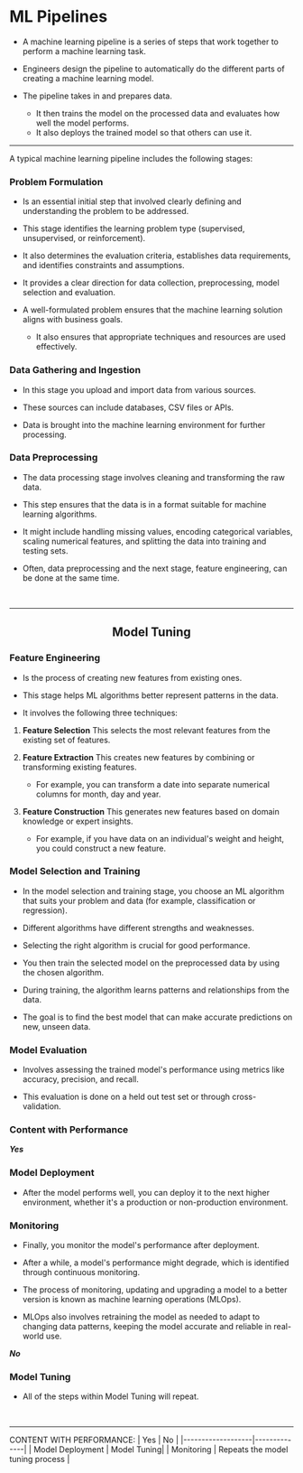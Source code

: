 # ML Pipelines
- A machine learning pipeline is a series of steps that work together to perform a machine 
learning task.

- Engineers design the pipeline to automatically do the different parts of creating a machine 
learning model.

- The pipeline takes in and prepares data.
    - It then trains the model on the processed data and evaluates how well the model
    performs.
    - It also deploys the trained model so that others can use it.

****
A typical machine learning pipeline includes the following stages:

### Problem Formulation
- Is an essential initial step that involved clearly defining and understanding the problem to be
addressed.

- This stage identifies the learning problem type (supervised, unsupervised, or reinforcement).

- It also determines the evaluation criteria, establishes data requirements, and identifies
constraints and assumptions.

- It provides a clear direction for data collection, preprocessing, model selection and evaluation.

- A well-formulated problem ensures that the machine learning solution aligns with business goals.
    - It also ensures that appropriate techniques and resources are used effectively.


### Data Gathering and Ingestion
- In this stage you upload and import data from various sources.

- These sources can include databases, CSV files or APIs.

- Data is brought into the machine learning environment for further processing.


### Data Preprocessing
- The data processing stage involves cleaning and transforming the raw data.

- This step ensures that the data is in a format suitable for machine learning algorithms.

- It might include handling missing values, encoding categorical variables, scaling numerical
features, and splitting the data into training and testing sets.

- Often, data preprocessing and the next stage, feature engineering, can be done at the same
time.

<br>

***
## <center> Model Tuning <center/>

### Feature Engineering
- Is the process of creating new features from existing ones.

- This stage helps ML algorithms better represent patterns in the data.

- It involves the following three techniques:
1. **Feature Selection** This selects the most relevant features from the existing set of features.

2. **Feature Extraction** This creates new features by combining or transforming existing features. 
    - For example, you can transform a date into separate numerical columns for month, day and year.

3. **Feature Construction** This generates new features based on domain knowledge or expert insights.
    - For example, if you have data on an individual's weight and height, you could construct a 
    new feature.


### Model Selection and Training
- In the model selection and training stage, you choose an ML algorithm that suits your problem and
data (for example, classification or regression).

- Different algorithms have different strengths and weaknesses.

- Selecting the right algorithm is crucial for good performance.

- You then train the selected model on the preprocessed data by using the chosen algorithm.

- During training, the algorithm learns patterns and relationships from the data.

- The goal is to find the best model that can make accurate predictions on new, unseen data.


### Model Evaluation
- Involves assessing the trained model's performance using metrics like accuracy, precision, and
recall.

- This evaluation is done on a held out test set or through cross-validation.


### Content with Performance
_**Yes**_

### Model Deployment
- After the model performs well, you can deploy it to the next higher environment, whether it's a 
production or non-production environment.

### Monitoring
- Finally, you monitor the model's performance after deployment.

- After a while, a model's performance might degrade, which is identified through continuous monitoring.

- The process of monitoring, updating and upgrading a model to a better version is known as machine
learning operations (MLOps).

- MLOps also involves retraining the model as needed to adapt to changing data patterns, keeping the model
accurate and reliable in real-world use.

_**No**_

### Model Tuning
- All of the steps within Model Tuning will repeat.

<br>

*****

CONTENT WITH PERFORMANCE:
|        Yes        |      No      |
|-------------------|--------------|
| Model Deployment  |  Model Tuning|
|     Monitoring    |  Repeats the model tuning process  |